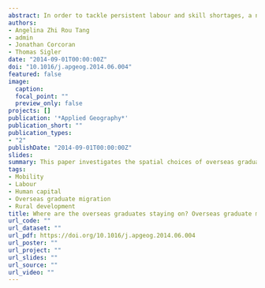 ```yaml
---
abstract: In order to tackle persistent labour and skill shortages, a number of developed countries have implemented visa programmes and development plans to enhance the attraction and retention of domestically educated overseas graduates. While prior work has principally focused on exploring their migratory flows between countries, few studies have empirically examined the career and migration trajectories of overseas graduates within the country of study. This paper redresses this gap by investigating the spatial choices of overseas graduates from Australian Higher Education Institutions for employment after graduation. Drawing on a nationally representative survey of graduates, our analysis focuses on examining the individual characteristics that lead to the settlement of overseas graduates in non-metropolitan locations across Australia given the pronounced labour and skill shortages experienced outside the country's urban centres. Results highlight the importance of possessing education or health qualifications and having previously studied and lived in non-metropolitan areas as the key factors underlying the selection of such locales as post-graduation employment destinations. Age, gender, salary, and an English-speaking background were not found to be significant factors in the decision to locate outside of metropolitan areas. These findings are of significant value for future policy development aimed at attracting and retaining overseas graduates to locales with the greatest labour needs.
authors:
- Angelina Zhi Rou Tang
- admin
- Jonathan Corcoran
- Thomas Sigler
date: "2014-09-01T00:00:00Z"
doi: "10.1016/j.apgeog.2014.06.004"
featured: false
image:
  caption: 
  focal_point: ""
  preview_only: false
projects: []
publication: '*Applied Geography*'
publication_short: ""
publication_types:
- "2"
publishDate: "2014-09-01T00:00:00Z"
slides: 
summary: This paper investigates the spatial choices of overseas graduates from Australian Higher Education Institutions for employment after graduation.
tags:
- Mobility
- Labour
- Human capital
- Overseas graduate migration
- Rural development
title: Where are the overseas graduates staying on? Overseas graduate migration and rural attachment in Australia
url_code: ""
url_dataset: ""
url_pdf: https://doi.org/10.1016/j.apgeog.2014.06.004
url_poster: ""
url_project: ""
url_slides: ""
url_source: ""
url_video: ""
---
```

